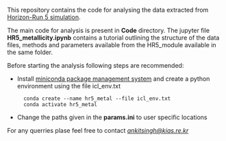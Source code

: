 This repository contains the code for analysing the data extracted from [Horizon-Run 5 simulation](https://arxiv.org/abs/2006.01039).

The main code for analysis is present in **Code** directory. The jupyter file **HR5_metallicity.ipynb** contains a tutorial outlining the structure of the data files, methods and parameters available from the HR5_module available in the same folder.

Before starting the analysis following steps are recommended:

- Install [miniconda package management system](https://docs.conda.io/en/latest/miniconda.html) and create a python environment using the file icl_env.txt

        
        conda create --name hr5_metal --file icl_env.txt
        conda activate hr5_metal
- Change the paths given in the **params.ini** to user specific locations

For any querries plase feel free to contact *ankitsingh@kias.re.kr*
